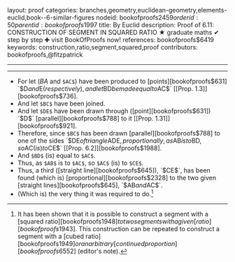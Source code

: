 layout: proof
categories: branches,geometry,euclidean-geometry,elements-euclid,book--6-similar-figures
nodeid: bookofproofs$2459
orderid: 50
parentid: bookofproofs$1997
title: By Euclid
description:  Proof of 6.11: CONSTRUCTION OF SEGMENT IN SQUARED RATIO &#9733; graduate maths &#10004; step by step &#10010; visit BookOfProofs now!
references: bookofproofs$6419
keywords: construction,ratio,segment,squared,proof
contributors: bookofproofs,@fitzpatrick

---


---



* For let ($BA$ and `$AC$`) have been produced to [points][bookofproofs$631] `$D$` and `$E$` (respectively), and let `$BD$` be made equal to `$AC$` [[Prop. 1.3]][bookofproofs$736].
* And let `$BC$` have been joined.
* And let `$DE$` have been drawn through ([point][bookofproofs$631]) `$D$` [parallel][bookofproofs$788] to it [[Prop. 1.31]][bookofproofs$921].
* Therefore, since `$BC$` has been drawn [parallel][bookofproofs$788] to one of the sides `$DE$` of triangle `$ADE$`, proportionally, as `$AB$` is to `$BD$`, so `$AC$` (is) to `$CE$` [[Prop. 6.2]][bookofproofs$1988].
* And `$BD$` (is) equal to `$AC$`.
* Thus, as `$AB$` is to `$AC$`, so `$AC$` (is) to `$CE$`.
* Thus, a third ([straight line][bookofproofs$645]), `$CE$`, has been found (which is) [proportional][bookofproofs$2328] to the two given [straight lines][bookofproofs$645], `$AB$` and `$AC$`.
* (Which is) the very thing it was required to do.[^1]

[^1]: It has been shown that it is possible to construct a segment with a [squared ratio][bookofproofs$1948] to two segments with a given [ratio][bookofproofs$1943]. This construction can be repeated to construct a segment with a [cubed ratio][bookofproofs$1949] or an arbitrary [continued proportion][bookofproofs$6552] (editor's note).
